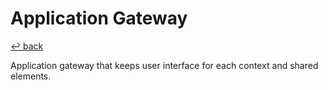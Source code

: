 # Application Gateway

[↩️ back](/README.md)

Application gateway that keeps user interface for each context and shared elements. 